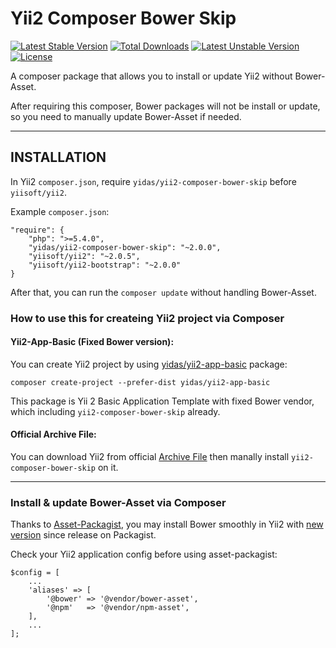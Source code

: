 Yii2 Composer Bower Skip
========================

[![Latest Stable Version](https://poser.pugx.org/yidas/yii2-composer-bower-skip/v/stable)](https://packagist.org/packages/yidas/yii2-composer-bower-skip)
[![Total Downloads](https://poser.pugx.org/yidas/yii2-composer-bower-skip/downloads)](https://packagist.org/packages/yidas/yii2-composer-bower-skip)
[![Latest Unstable Version](https://poser.pugx.org/yidas/yii2-composer-bower-skip/v/unstable)](https://packagist.org/packages/yidas/yii2-composer-bower-skip)
[![License](https://poser.pugx.org/yidas/yii2-composer-bower-skip/license)](https://packagist.org/packages/yidas/yii2-composer-bower-skip)

A composer package that allows you to install or update Yii2 without Bower-Asset.

After requiring this composer, Bower packages will not be install or update, so you need to manually update Bower-Asset if needed.

---

INSTALLATION
------------

In Yii2 `composer.json`, require `yidas/yii2-composer-bower-skip` before `yiisoft/yii2`.

Example `composer.json`:
```
"require": {
    "php": ">=5.4.0",
    "yidas/yii2-composer-bower-skip": "~2.0.0",
    "yiisoft/yii2": "~2.0.5",
    "yiisoft/yii2-bootstrap": "~2.0.0"
}
```

After that, you can run the `composer update` without handling Bower-Asset.


### How to use this for createing Yii2 project via Composer

#### Yii2-App-Basic (Fixed Bower version):

You can create Yii2 project by using [yidas/yii2-app-basic](https://github.com/yidas/yii2-app-basic) package:  

    composer create-project --prefer-dist yidas/yii2-app-basic

This package is Yii 2 Basic Application Template with fixed Bower vendor, which including `yii2-composer-bower-skip` already.


#### Official Archive File:

You can download Yii2 from official [Archive File](http://www.yiiframework.com/download/) then manally install `yii2-composer-bower-skip` on it.

---

### Install & update Bower-Asset via Composer 

Thanks to [Asset-Packagist](https://asset-packagist.org/), you may install Bower smoothly in Yii2 with [new version](https://github.com/yiisoft/yii2-app-basic/commit/fc2ec7dfee9313288171e2fe8a5b80e22c1e1509) since release on Packagist. 

Check your Yii2 application config before using asset-packagist:

    $config = [
        ...
        'aliases' => [
            '@bower' => '@vendor/bower-asset',
            '@npm'   => '@vendor/npm-asset',
        ],
        ...
    ];
